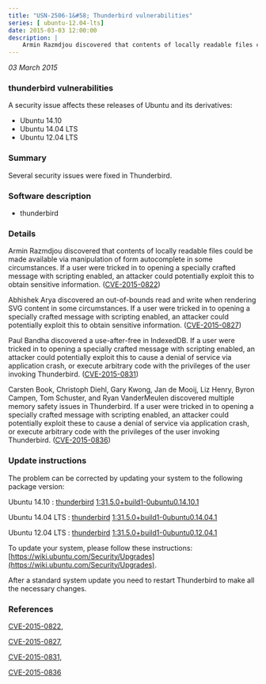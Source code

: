 ```yaml
---
title: "USN-2506-1&#58; Thunderbird vulnerabilities"
series: [ ubuntu-12.04-lts]
date: 2015-03-03 12:00:00
description: |
    Armin Razmdjou discovered that contents of locally readable files could be made available via manipulation of form autocomplete in some circumstances. If a user were tricked in to opening a specially crafted message with scripting enabled, an attacker could potentially exploit this to obtain sensitive information. ([CVE-2015-0822](http://people.ubuntu.com/~ubuntu-security/cve/CVE-2015-0822))
--- 
```

 
 

*03 March 2015*

### thunderbird vulnerabilities

A security issue affects these releases of Ubuntu and its derivatives:

* Ubuntu 14.10
* Ubuntu 14.04 LTS
* Ubuntu 12.04 LTS

### Summary

Several security issues were fixed in Thunderbird. 

### Software description

* thunderbird 

### Details

Armin Razmdjou discovered that contents of locally readable files could be made available via manipulation of form autocomplete in some circumstances. If a user were tricked in to opening a specially crafted message with scripting enabled, an attacker could potentially exploit this to obtain sensitive information. ([CVE-2015-0822](http://people.ubuntu.com/~ubuntu-security/cve/CVE-2015-0822))

Abhishek Arya discovered an out-of-bounds read and write when rendering SVG content in some circumstances. If a user were tricked in to opening a specially crafted message with scripting enabled, an attacker could potentially exploit this to obtain sensitive information. ([CVE-2015-0827](http://people.ubuntu.com/~ubuntu-security/cve/CVE-2015-0827))

Paul Bandha discovered a use-after-free in IndexedDB. If a user were tricked in to opening a specially crafted message with scripting enabled, an attacker could potentially exploit this to cause a denial of service via application crash, or execute arbitrary code with the privileges of the user invoking Thunderbird. ([CVE-2015-0831](http://people.ubuntu.com/~ubuntu-security/cve/CVE-2015-0831))

Carsten Book, Christoph Diehl, Gary Kwong, Jan de Mooij, Liz Henry, Byron Campen, Tom Schuster, and Ryan VanderMeulen discovered multiple memory safety issues in Thunderbird. If a user were tricked in to opening a specially crafted message with scripting enabled, an attacker could potentially exploit these to cause a denial of service via application crash, or execute arbitrary code with the privileges of the user invoking Thunderbird. ([CVE-2015-0836](http://people.ubuntu.com/~ubuntu-security/cve/CVE-2015-0836)) 

### Update instructions

The problem can be corrected by updating your system to the following package version:

Ubuntu 14.10
 : [thunderbird](https://launchpad.net/ubuntu/+source/thunderbird) <span> [1:31.5.0+build1-0ubuntu0.14.10.1](https://launchpad.net/ubuntu/+source/thunderbird/1:31.5.0+build1-0ubuntu0.14.10.1) </span> 

Ubuntu 14.04 LTS
 : [thunderbird](https://launchpad.net/ubuntu/+source/thunderbird) <span> [1:31.5.0+build1-0ubuntu0.14.04.1](https://launchpad.net/ubuntu/+source/thunderbird/1:31.5.0+build1-0ubuntu0.14.04.1) </span> 

Ubuntu 12.04 LTS
 : [thunderbird](https://launchpad.net/ubuntu/+source/thunderbird) <span> [1:31.5.0+build1-0ubuntu0.12.04.1](https://launchpad.net/ubuntu/+source/thunderbird/1:31.5.0+build1-0ubuntu0.12.04.1) </span> 

To update your system, please follow these instructions: [https://wiki.ubuntu.com/Security/Upgrades](https://wiki.ubuntu.com/Security/Upgrades).

After a standard system update you need to restart Thunderbird to make all the necessary changes. 

### References

 
 [CVE-2015-0822](http://people.ubuntu.com/~ubuntu-security/cve/CVE-2015-0822), 

 [CVE-2015-0827](http://people.ubuntu.com/~ubuntu-security/cve/CVE-2015-0827), 

 [CVE-2015-0831](http://people.ubuntu.com/~ubuntu-security/cve/CVE-2015-0831), 

 [CVE-2015-0836](http://people.ubuntu.com/~ubuntu-security/cve/CVE-2015-0836)
 


